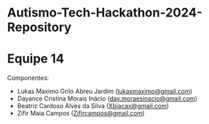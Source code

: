 # Autismo-Tech-Hackathon-2024-Repository
# Equipe 14

Componentes:
- Lukas Maximo Grilo Abreu Jardim (lukasmaximo@gmail.com)
- Dayance Cristina Morais Inácio (day.moraesinacio@gmail.com)
- Beatriz Cardoso Alves da Silva (Xbiacax@gmail.com)
- Zifir Maia Campos (Zifircampos@gmail.com)
